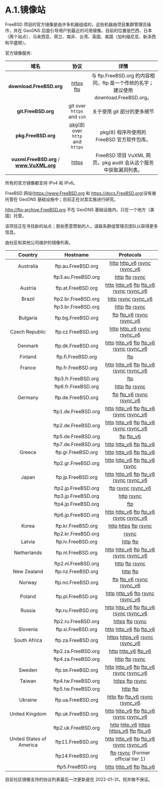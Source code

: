 # A.1.镜像站

FreeBSD 项目的官方镜像是由许多机器组成的，这些机器由项目集群管理员操作，并在 GeoDNS 后面引导用户到最近的可用镜像。目前的位置是巴西、日本（两个站点）、马来西亚、荷兰、南非、台湾、英国、美国（加利福尼亚、新泽西和华盛顿）。

官方镜像服务:

| **域名** | **协议** | **详情** |
| :---:            | :---:         | :---:                |
|**download.FreeBSD.org**|[https](https://download.freebsd.org/) [ftp](ftp://download.freebsd.org/pub/FreeBSD/)|与 ftp.FreeBSD.org 的内容相同，ftp 是一个传统的名字；建议使用 download.FreeBSD.org。|
| **git.FreeBSD.org** | git over `https` and `ssh`|关于使用 git 部分的更多细节|
| **pkg.FreeBSD.org** | [pkg(8)](https://www.freebsd.org/cgi/man.cgi?query=pkg&sektion=8&format=html) over `http` and `https` | pkg(8) 程序所使用的 FreeBSD 官方软件包库。|
|**vuxml.FreeBSD.org** / **www.VuXML.org**|[https](https://www.vuxml.org/)|FreeBSD 项目 VuXML 网页。pkg audit 会从这个服务中获取漏洞列表。|

所有的官方镜像都支持 IPv4 和 IPv6。

FreeBSD 网站(<https://www.FreeBSD.org> 和 <https://docs.FreeBSD.org>)没有被托管在 GeoDNS 基础设施中；目前正在对其实施进行研究。

http://ftp-archive.FreeBSD.org 不在 GeoDNS 基础设施内，只在一个地方（美国）托管。

该项目正在寻找新的站点；那些愿意赞助的人，请联系群组管理员团队以获得更多信息。

由社区和其他公司维护的镜像列表。

|**Country**|**Hostname**|**Protocols**|
|:---:|:---:|:---:|
|Australia |ftp.au.FreeBSD.org|[http](http://ftp.au.freebsd.org/pub/FreeBSD) [http_v6](http://ftp.au.freebsd.org/pub/FreeBSD) [rsync](rsync://ftp.au.FreeBSD.org) [rsync_v6](rsync://ftp.au.FreeBSD.org)|
| |ftp3.au.FreeBSD.org|[http](http://ftp3.au.freebsd.org/pub/FreeBSD) [ftp](ftp://ftp3.au.freebsd.org/pub/FreeBSD) [rsync](rsync://ftp3.au.FreeBSD.org)|
| Austria | ftp.at.FreeBSD.org  | [http](http://ftp.at.freebsd.org/pub/FreeBSD/) [http_v6](http://ftp.at.freebsd.org/pub/FreeBSD/) [ftp](ftp://ftp.at.freebsd.org/pub/FreeBSD/) [ftp_v6](ftp://ftp.at.freebsd.org/pub/FreeBSD/) [rsync](rsync://ftp.at.FreeBSD.org/pub/FreeBSD/) [rsync_v6](rsync://ftp.at.FreeBSD.org/pub/FreeBSD/) |
| Brazil  | ftp2.br.FreeBSD.org | [http](http://ftp2.br.freebsd.org/FreeBSD) [rsync](rsync://ftp2.br.FreeBSD.org) [rsync_v6](rsync://ftp2.br.FreeBSD.org) |
|          | ftp3.br.FreeBSD.org | [http](http://ftp3.br.freebsd.org/pub/FreeBSD) [ftp](ftp://ftp3.br.freebsd.org/pub/FreeBSD) [rsync](rsync://ftp3.br.FreeBSD.org) |
| Bulgaria | ftp.bg.FreeBSD.org  | [ftp](ftp://ftp.bg.freebsd.org/pub/FreeBSD) [ftp_v6](ftp://ftp.bg.freebsd.org/pub/FreeBSD) [rsync](rsync://ftp.bg.FreeBSD.org) [rsync_v6](rsync://ftp.bg.FreeBSD.org) |
| Czech Republic | ftp.cz.FreeBSD.org | [http](http://ftp.cz.freebsd.org/pub/FreeBSD) [http_v6](http://ftp.cz.freebsd.org/pub/FreeBSD) [rsync](rsync://ftp.cz.FreeBSD.org) [rsync_v6](rsync://ftp.cz.FreeBSD.org) |
| Denmark        | ftp.dk.FreeBSD.org | [http](http://ftp.dk.freebsd.org/FreeBSD/) [http_v6](http://ftp.dk.freebsd.org/FreeBSD/) [ftp](ftp://ftp.dk.freebsd.org/FreeBSD/) [ftp_v6](ftp://ftp.dk.freebsd.org/FreeBSD/) [rsync](rsync://ftp.dk.FreeBSD.org/FreeBSD/) [rsync_v6](rsync://ftp.dk.FreeBSD.org/FreeBSD/) |
| Finland | ftp.fi.FreeBSD.org | [ftp](ftp://ftp.fi.freebsd.org/pub/FreeBSD)                  |
| France  | ftp.fr.FreeBSD.org | [http](http://ftp.fr.freebsd.org/pub/FreeBSD) [http_v6](http://ftp.fr.freebsd.org/pub/FreeBSD) [ftp](ftp://ftp.fr.freebsd.org/pub/FreeBSD) [ftp_v6](ftp://ftp.fr.freebsd.org/pub/FreeBSD) [rsync](rsync://ftp.fr.FreeBSD.org) [rsync_v6](rsync://ftp.fr.FreeBSD.org) |
| |ftp3.fr.FreeBSD.org|[ftp](ftp://ftp3.fr.freebsd.org/pub/FreeBSD)|
| |ftp6.fr.FreeBSD.org|[http](http://ftp6.fr.freebsd.org/pub/FreeBSD) [ftp](ftp://ftp6.fr.freebsd.org/pub/FreeBSD) [rsync](rsync://ftp6.fr.FreeBSD.org)|
| Germany | ftp.de.FreeBSD.org  | [ftp](ftp://ftp.de.freebsd.org/pub/FreeBSD) [ftp_v6](ftp://ftp.de.freebsd.org/pub/FreeBSD) [rsync](rsync://ftp.de.FreeBSD.org) [rsync_v6](rsync://ftp.de.FreeBSD.org) |
|         | ftp1.de.FreeBSD.org | [http](http://ftp1.de.freebsd.org/pub/FreeBSD) [http_v6](http://ftp1.de.freebsd.org/pub/FreeBSD) [ftp](ftp://ftp1.de.freebsd.org/pub/FreeBSD) [ftp_v6](ftp://ftp1.de.freebsd.org/pub/FreeBSD) [rsync](rsync://ftp1.de.FreeBSD.org) [rsync_v6](rsync://ftp1.de.FreeBSD.org) |
||ftp2.de.FreeBSD.org|[http](http://ftp2.de.freebsd.org/pub/FreeBSD) [http_v6](http://ftp2.de.freebsd.org/pub/FreeBSD) [ftp](ftp://ftp2.de.freebsd.org/pub/FreeBSD) [ftp_v6](ftp://ftp2.de.freebsd.org/pub/FreeBSD) [rsync](rsync://ftp2.de.FreeBSD.org) [rsync_v6](rsync://ftp2.de.FreeBSD.org)|
|      | ftp5.de.FreeBSD.org | [ftp](ftp://ftp5.de.freebsd.org/pub/FreeBSD) [ftp_v6](ftp://ftp5.de.freebsd.org/pub/FreeBSD) |
|      | ftp7.de.FreeBSD.org | [http](http://ftp7.de.freebsd.org/pub/FreeBSD) [http_v6](http://ftp7.de.freebsd.org/pub/FreeBSD) [ftp](ftp://ftp7.de.freebsd.org/pub/FreeBSD) [ftp_v6](ftp://ftp7.de.freebsd.org/pub/FreeBSD) |
| Greece | ftp.gr.FreeBSD.org  | [http](http://ftp.gr.freebsd.org/pub/FreeBSD) [http_v6](http://ftp.gr.freebsd.org/pub/FreeBSD) [ftp](ftp://ftp.gr.freebsd.org/pub/FreeBSD) [ftp_v6](ftp://ftp.gr.freebsd.org/pub/FreeBSD) |
|        | ftp2.gr.FreeBSD.org | [http](http://ftp2.gr.freebsd.org/pub/FreeBSD) [http_v6](http://ftp2.gr.freebsd.org/pub/FreeBSD) [ftp](ftp://ftp2.gr.freebsd.org/pub/FreeBSD) [ftp_v6](ftp://ftp2.gr.freebsd.org/pub/FreeBSD) [rsync](rsync://ftp2.gr.FreeBSD.org) |
|Japan|ftp.jp.FreeBSD.org|[http](http://ftp.jp.freebsd.org/pub/FreeBSD) [http_v6](http://ftp.jp.freebsd.org/pub/FreeBSD) [ftp](ftp://ftp.jp.freebsd.org/pub/FreeBSD) [ftp_v6](ftp://ftp.jp.freebsd.org/pub/FreeBSD) [rsync](rsync://ftp.jp.FreeBSD.org) [rsync_v6](rsync://ftp.jp.FreeBSD.org)|
| |ftp2.jp.FreeBSD.org|[ftp](ftp://ftp2.jp.freebsd.org/pub/FreeBSD) [rsync](rsync://ftp2.jp.FreeBSD.org) [rsync_v6](rsync://ftp2.jp.FreeBSD.org)|
| |ftp3.jp.FreeBSD.org|[http](http://ftp3.jp.freebsd.org/pub/FreeBSD) [rsync](rsync://ftp3.jp.FreeBSD.org)|
| |ftp4.jp.FreeBSD.org|[ftp](ftp://ftp4.jp.freebsd.org/pub/FreeBSD)|
| |ftp6.jp.FreeBSD.org|[http](http://ftp6.jp.freebsd.org/pub/FreeBSD) [http_v6](http://ftp6.jp.freebsd.org/pub/FreeBSD) [ftp](ftp://ftp6.jp.freebsd.org/pub/FreeBSD) [ftp_v6](ftp://ftp6.jp.freebsd.org/pub/FreeBSD) [rsync](rsync://ftp6.jp.FreeBSD.org) [rsync_v6](rsync://ftp6.jp.FreeBSD.org)|
|Korea|ftp.kr.FreeBSD.org|[http](http://ftp.kr.freebsd.org/pub/FreeBSD) [https](https://ftp.kr.freebsd.org/pub/FreeBSD) [ftp](ftp://ftp.kr.freebsd.org/pub/FreeBSD) [rsync](rsync://ftp.kr.FreeBSD.org)|
| |ftp2.kr.FreeBSD.org|[rsync](rsync://ftp2.kr.FreeBSD.org)|
|Latvia|ftp.lv.FreeBSD.org|[ http](http://ftp.lv.freebsd.org/pub/Freebsd) [ftp](ftp://ftp.lv.freebsd.org/pub/freebsd)|
|Netherlands|ftp.nl.FreeBSD.org|[http](http://ftp.nl.freebsd.org/pub/FreeBSD) [http_v6](http://ftp.nl.freebsd.org/pub/FreeBSD) [ftp](ftp://ftp.nl.freebsd.org/pub/FreeBSD) [ftp_v6](ftp://ftp.nl.freebsd.org/pub/FreeBSD) [rsync](rsync://ftp.nl.FreeBSD.org) [rsync_v6](rsync://ftp.nl.FreeBSD.org)|
| |ftp2.nl.FreeBSD.org|[http](http://ftp2.nl.freebsd.org/pub/FreeBSD) [ftp](ftp://ftp2.nl.freebsd.org/pub/FreeBSD) [rsync](rsync://ftp2.nl.FreeBSD.org)|
|New Zealand|ftp.nz.FreeBSD.org|[http](http://ftp.nz.freebsd.org/pub/FreeBSD) [ftp](ftp://ftp.nz.freebsd.org/pub/FreeBSD)|
|Norway|ftp.no.FreeBSD.org|[ftp](ftp://ftp.no.freebsd.org/pub/FreeBSD) [ftp_v6](ftp://ftp.no.freebsd.org/pub/FreeBSD) [rsync](rsync://ftp.no.FreeBSD.org) [rsync_v6](rsync://ftp.no.FreeBSD.org)|
| Poland | ftp.pl.FreeBSD.org | [http](http://ftp.pl.freebsd.org/pub/FreeBSD) [http_v6](http://ftp.pl.freebsd.org/pub/FreeBSD) [ftp](ftp://ftp.pl.freebsd.org/pub/FreeBSD) [rsync](rsync://ftp.pl.FreeBSD.org) [rsync_v6](rsync://ftp.pl.FreeBSD.org) |
| Russia | ftp.ru.FreeBSD.org | [http](http://ftp.ru.freebsd.org/pub/FreeBSD) [http_v6](http://ftp.ru.freebsd.org/pub/FreeBSD) [ftp](ftp://ftp.ru.freebsd.org/pub/FreeBSD) [ftp_v6](ftp://ftp.ru.freebsd.org/pub/FreeBSD) [rsync](rsync://ftp.ru.FreeBSD.org) [rsync_v6](rsync://ftp.ru.FreeBSD.org) |
|          | ftp2.ru.FreeBSD.org | [https](https://ftp2.ru.freebsd.org/pub/FreeBSD) [ftp](ftp://ftp2.ru.freebsd.org/pub/FreeBSD) [rsync](rsync://ftp2.ru.FreeBSD.org) |
| Slovenia | ftp.si.FreeBSD.org  | [http](http://ftp.si.freebsd.org/pub/FreeBSD) [http_v6](http://ftp.si.freebsd.org/pub/FreeBSD) [ftp](ftp://ftp.si.freebsd.org/pub/FreeBSD) [ftp_v6](ftp://ftp.si.freebsd.org/pub/FreeBSD) |
| South Africa | ftp.za.FreeBSD.org  | [https](https://ftp.za.freebsd.org/pub/FreeBSD) [https_v6](https://ftp.za.freebsd.org/pub/FreeBSD) [rsync](rsync://ftp.za.FreeBSD.org) [rsync_v6](rsync://ftp.za.FreeBSD.org) |
|              | ftp2.za.FreeBSD.org | [http](http://ftp2.za.freebsd.org/pub/FreeBSD) [http_v6](http://ftp2.za.freebsd.org/pub/FreeBSD) [ftp_v6](ftp://ftp2.za.freebsd.org/pub/FreeBSD) |
| |ftp4.za.FreeBSD.org|[http](http://ftp4.za.freebsd.org/pub/FreeBSD) [ftp](ftp://ftp4.za.freebsd.org/pub/FreeBSD) [rsync](rsync://ftp4.za.FreeBSD.org)|
|Sweden|ftp.se.FreeBSD.org|[http](http://ftp.se.freebsd.org/pub/FreeBSD) [http_v6](http://ftp.se.freebsd.org/pub/FreeBSD) [ftp](ftp://ftp.se.freebsd.org/pub/FreeBSD) [ftp_v6](ftp://ftp.se.freebsd.org/pub/FreeBSD) [rsync](rsync://ftp.se.FreeBSD.org) [rsync_v6](rsync://ftp.se.FreeBSD.org)|
|Taiwan|ftp4.tw.FreeBSD.org|[https](https://ftp4.tw.freebsd.org/pub/FreeBSD) [ftp](ftp://ftp4.tw.freebsd.org/pub/FreeBSD) [rsync](rsync://ftp4.tw.FreeBSD.org)|
||ftp5.tw.FreeBSD.org|[http](http://ftp5.tw.freebsd.org/pub/FreeBSD) [ftp](ftp://ftp5.tw.freebsd.org/pub/FreeBSD)|
|Ukraine|ftp.ua.FreeBSD.org|[http](http://ftp.ua.freebsd.org/pub/FreeBSD) [ftp](ftp://ftp.ua.freebsd.org/pub/FreeBSD) [ftp_v6](ftp://ftp.ua.freebsd.org/pub/FreeBSD) [rsync](rsync://ftp.ua.FreeBSD.org) [rsync_v6](rsync://ftp.ua.FreeBSD.org)|
|United Kingdom|ftp.uk.FreeBSD.org|[http](http://ftp.uk.freebsd.org/pub/FreeBSD) [http_v6](http://ftp.uk.freebsd.org/pub/FreeBSD) [ftp](ftp://ftp.uk.freebsd.org/pub/FreeBSD) [ftp_v6](ftp://ftp.uk.freebsd.org/pub/FreeBSD) [rsync](rsync://ftp.uk.FreeBSD.org) [rsync_v6](rsync://ftp.uk.FreeBSD.org)|
||ftp2.uk.FreeBSD.org|[http](http://ftp2.uk.freebsd.org/pub/FreeBSD) [http_v6](http://ftp2.uk.freebsd.org/pub/FreeBSD) [https](https://ftp2.uk.freebsd.org/pub/FreeBSD) [https_v6](https://ftp2.uk.freebsd.org/pub/FreeBSD) [ftp](ftp://ftp2.uk.freebsd.org/pub/FreeBSD) [ftp_v6](ftp://ftp2.uk.freebsd.org/pub/FreeBSD)|
|United States of America|ftp11.FreeBSD.org|[http](http://ftp11.freebsd.org/pub/FreeBSD) [http_v6](http://ftp11.freebsd.org/pub/FreeBSD) [ftp](ftp://ftp11.freebsd.org/pub/FreeBSD) [ftp_v6](ftp://ftp11.freebsd.org/pub/FreeBSD) [rsync](rsync://ftp11.FreeBSD.org) [rsync_v6](rsync://ftp11.FreeBSD.org)|
||ftp14.FreeBSD.org|[ftp](ftp://ftp14.freebsd.org/pub/FreeBSD) [rsync](rsync://ftp14.FreeBSD.org) (Former official tier 1)|
||ftp5.FreeBSD.org|[http](http://ftp5.freebsd.org/pub/FreeBSD) [http_v6](http://ftp5.freebsd.org/pub/FreeBSD) [ftp](ftp://ftp5.freebsd.org/pub/FreeBSD) [ftp_v6](ftp://ftp5.freebsd.org/pub/FreeBSD)|

目前社区镜像支持的协议列表最后一次更新是在 2022-01-31，但并做不保证。
